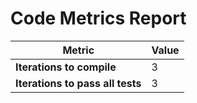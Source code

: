 # Code Metrics Report

| Metric                          | Value     |
|---------------------------------|-----------|
| **Iterations to  compile**      | 3         |
| **Iterations to pass all tests**| 3         |

